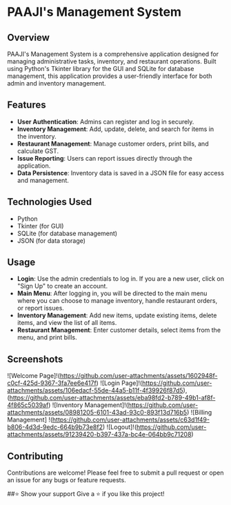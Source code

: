 # PAAJI's Management System

## Overview
PAAJI's Management System is a comprehensive application designed for managing administrative tasks, inventory, and restaurant operations.
Built using Python's Tkinter library for the GUI and SQLite for database management, this application provides a user-friendly interface for both admin and inventory management.

## Features
- **User  Authentication**: Admins can register and log in securely.
- **Inventory Management**: Add, update, delete, and search for items in the inventory.
- **Restaurant Management**: Manage customer orders, print bills, and calculate GST.
- **Issue Reporting**: Users can report issues directly through the application.
- **Data Persistence**: Inventory data is saved in a JSON file for easy access and management.

## Technologies Used
- Python
- Tkinter (for GUI)
- SQLite (for database management)
- JSON (for data storage)

## Usage
- **Login**: Use the admin credentials to log in. If you are a new user, click on "Sign Up" to create an account.
- **Main Menu**: After logging in, you will be directed to the main menu where you can choose to manage inventory, handle restaurant orders, or report issues.
- **Inventory Management**: Add new items, update existing items, delete items, and view the list of all items.
- **Restaurant Management**: Enter customer details, select items from the menu, and print bills.

## Screenshots
![Welcome Page]!(https://github.com/user-attachments/assets/1602948f-c0cf-425d-9367-3fa7ee6e417f)
![Login Page]!(https://github.com/user-attachments/assets/106edacf-55de-44a5-b11f-4f39926f87d5),(https://github.com/user-attachments/assets/eba98fd2-b789-49b1-af8f-4f865c5039af)
![Inventory Management]!(https://github.com/user-attachments/assets/08981205-6101-43ad-93c0-893f13d716b5)
![Billing Management] !(https://github.com/user-attachments/assets/c63d1f49-b806-4d3d-9edc-664b9b73e8f2)
![Logout]!(https://github.com/user-attachments/assets/91239420-b397-437a-bc4e-064bb9c71208)

## Contributing
Contributions are welcome! Please feel free to submit a pull request or open an issue for any bugs or feature requests.

##⭐️ Show your support
Give a ⭐️ if you like this project!

